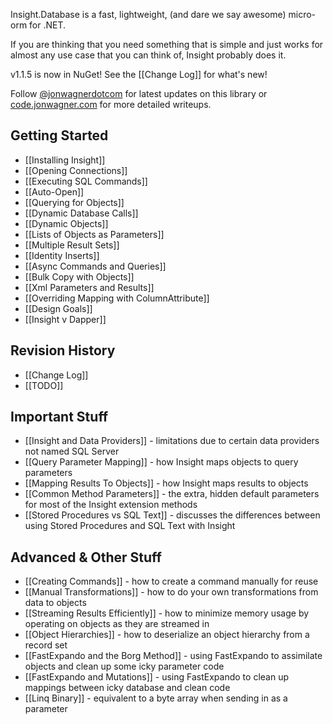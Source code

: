 Insight.Database is a fast, lightweight, (and dare we say awesome) micro-orm for .NET.

If you are thinking that you need something that is simple and just works for almost any use case that you can think of, Insight probably does it.

v1.1.5 is now in NuGet! See the [[Change Log]] for what's new!

Follow [@jonwagnerdotcom](http://twitter.com/#!jonwagnerdotcom) for latest updates on this library or [code.jonwagner.com](http://code.jonwagner.com) for more detailed writeups.

## Getting Started ##
* [[Installing Insight]]
* [[Opening Connections]]
* [[Executing SQL Commands]]
* [[Auto-Open]]
* [[Querying for Objects]]
* [[Dynamic Database Calls]]
* [[Dynamic Objects]]
* [[Lists of Objects as Parameters]]
* [[Multiple Result Sets]]
* [[Identity Inserts]]
* [[Async Commands and Queries]]
* [[Bulk Copy with Objects]]
* [[Xml Parameters and Results]]
* [[Overriding Mapping with ColumnAttribute]]
* [[Design Goals]]
* [[Insight v Dapper]]

## Revision History ##
* [[Change Log]]
* [[TODO]]

## Important Stuff ##
* [[Insight and Data Providers]] - limitations due to certain data providers not named SQL Server
* [[Query Parameter Mapping]] - how Insight maps objects to query parameters
* [[Mapping Results To Objects]] - how Insight maps results to objects
* [[Common Method Parameters]] - the extra, hidden default parameters for most of the Insight extension methods
* [[Stored Procedures vs SQL Text]] - discusses the differences between using Stored Procedures and SQL Text with Insight

## Advanced & Other Stuff ##
* [[Creating Commands]] - how to create a command manually for reuse
* [[Manual Transformations]] - how to do your own transformations from data to objects
* [[Streaming Results Efficiently]] - how to minimize memory usage by operating on objects as they are streamed in
* [[Object Hierarchies]] - how to deserialize an object hierarchy from a record set
* [[FastExpando and the Borg Method]] - using FastExpando to assimilate objects and clean up some icky parameter code
* [[FastExpando and Mutations]] - using FastExpando to clean up mappings between icky database and clean code
* [[Linq Binary]] - equivalent to a byte array when sending in as a parameter
